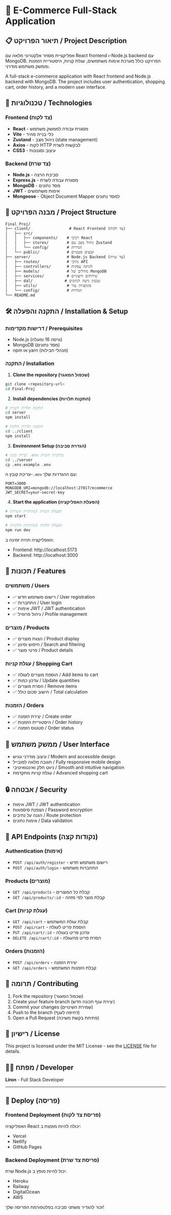 # 🛒 E-Commerce Full-Stack Application

## 📋 תיאור הפרויקט / Project Description

אפליקציית מסחר אלקטרוני מלאה עם React frontend ו-Node.js backend עם MongoDB. הפרויקט כולל מערכת אימות משתמשים, עגלת קניות, היסטוריית הזמנות וממשק משתמש מודרני.

A full-stack e-commerce application with React frontend and Node.js backend with MongoDB. The project includes user authentication, shopping cart, order history, and a modern user interface.

## 🚀 טכנולוגיות / Technologies

### Frontend (צד לקוח)
- **React** - מסגרת עבודה לממשק משתמש
- **Vite** - כלי בנייה מהיר
- **Zustand** - ניהול מצב (state management)
- **Axios** - לקוח HTTP לבקשות לשרת
- **CSS3** - עיצוב וסגנונות

### Backend (צד שרת)
- **Node.js** - סביבת הרצה
- **Express.js** - מסגרת עבודה לשרת
- **MongoDB** - מסד נתונים
- **JWT** - אימות משתמשים
- **Mongoose** - Object Document Mapper למסד נתונים

## 📁 מבנה הפרויקט / Project Structure

```
Final Proj/
├── client/                 # React Frontend (צד לקוח)
│   ├── src/
│   │   ├── components/    # רכיבי React
│   │   ├── stores/        # ניהול מצב עם Zustand
│   │   └── config/        # הגדרות
│   └── public/            # קבצים סטטיים
├── server/                # Node.js Backend (צד שרת)
│   ├── routes/            # נתיבי API
│   ├── controllers/       # לוגיקה עסקית
│   ├── models/            # מודלים של MongoDB
│   ├── services/          # שירותים חיצוניים
│   ├── dal/              # שכבת גישה לנתונים
│   ├── utils/             # פונקציות עזר
│   └── config/            # הגדרות
└── README.md
```

## 🛠️ התקנה והפעלה / Installation & Setup

### דרישות מקדימות / Prerequisites
- Node.js (גרסה 16 ומעלה)
- MongoDB (מסד נתונים)
- npm או yarn (מנהלי חבילות)

### התקנה / Installation

1. **Clone the repository (שכפול המאגר)**
```bash
git clone <repository-url>
cd Final-Proj
```

2. **Install dependencies (התקנת תלויות)**
```bash
# התקנת תלויות השרת
cd server
npm install

# התקנת תלויות הלקוח
cd ../client
npm install
```

3. **Environment Setup (הגדרת סביבה)**
```bash
# יצירת קובץ .env בתיקיית השרת
cd ../server
cp .env.example .env
```

עריכת קובץ ה-`.env` עם ההגדרות שלך:
```env
PORT=3000
MONGODB_URI=mongodb://localhost:27017/ecommerce
JWT_SECRET=your-secret-key
```

4. **Start the application (הפעלת האפליקציה)**
```bash
# הפעלת השרת (מתיקיית השרת)
npm start

# הפעלת הלקוח (מתיקיית הלקוח)
npm run dev
```

האפליקציה תהיה זמינה ב:
- Frontend: http://localhost:5173
- Backend: http://localhost:3000

## 🔧 תכונות / Features

### משתמשים / Users
- ✅ רישום משתמש חדש / User registration
- ✅ התחברות / User login
- ✅ אימות JWT / JWT authentication
- ✅ ניהול פרופיל / Profile management

### מוצרים / Products
- ✅ הצגת מוצרים / Product display
- ✅ חיפוש וסינון / Search and filtering
- ✅ פרטי מוצר / Product details

### עגלת קניות / Shopping Cart
- ✅ הוספת מוצרים לעגלה / Add items to cart
- ✅ עדכון כמות / Update quantities
- ✅ הסרת מוצרים / Remove items
- ✅ חישוב סכום כולל / Total calculation

### הזמנות / Orders
- ✅ יצירת הזמנה / Create order
- ✅ היסטוריית הזמנות / Order history
- ✅ סטטוס הזמנה / Order status

## 🎨 ממשק משתמש / User Interface

- עיצוב מודרני ונגיש / Modern and accessible design
- תגובה מלאה למובייל / Fully responsive mobile design
- ניווט חלק ואינטואיטיבי / Smooth and intuitive navigation
- עגלת קניות מתקדמת / Advanced shopping cart

## 🔒 אבטחה / Security

- אימות JWT / JWT authentication
- הצפנת סיסמאות / Password encryption
- הגנה על נתיבים / Route protection
- אימות נתונים / Data validation

## 📝 API Endpoints (נקודות קצה)

### Authentication (אימות)
- `POST /api/auth/register` - רישום משתמש חדש
- `POST /api/auth/login` - התחברות משתמש

### Products (מוצרים)
- `GET /api/products` - קבלת כל המוצרים
- `GET /api/products/:id` - קבלת מוצר לפי מזהה

### Cart (עגלת קניות)
- `GET /api/cart` - קבלת עגלת המשתמש
- `POST /api/cart` - הוספת פריט לעגלה
- `PUT /api/cart/:id` - עדכון פריט בעגלה
- `DELETE /api/cart/:id` - הסרת פריט מהעגלה

### Orders (הזמנות)
- `POST /api/orders` - יצירת הזמנה
- `GET /api/orders` - קבלת הזמנות המשתמש

## 🤝 תרומה / Contributing

1. Fork the repository (שכפול המאגר)
2. Create your feature branch (יצירת ענף תכונה חדש)
3. Commit your changes (שמירת השינויים)
4. Push to the branch (דחיפה לענף)
5. Open a Pull Request (פתיחת בקשת משיכה)

## 📄 רישיון / License

This project is licensed under the MIT License - see the [LICENSE](LICENSE) file for details.

## 👨‍💻 מפתח / Developer

**Liron** - Full Stack Developer

---

## 🚀 Deploy (פריסה)

### Frontend Deployment (פריסת צד לקוח)
האפליקציה React יכולה להיות מופצת ב:
- Vercel
- Netlify
- GitHub Pages

### Backend Deployment (פריסת צד שרת)
שרת Node.js יכול להיות מופץ ב:
- Heroku
- Railway
- DigitalOcean
- AWS

זכור להגדיר משתני סביבה בפלטפורמת הפריסה שלך!
